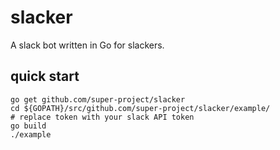slacker
=======

A slack bot written in Go for slackers.

quick start
-----------

```
go get github.com/super-project/slacker
cd ${GOPATH}/src/github.com/super-project/slacker/example/
# replace token with your slack API token
go build
./example
```
